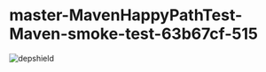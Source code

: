 # master-MavenHappyPathTest-Maven-smoke-test-63b67cf-515

![depshield](https://ci.dev.depshield.sonatype.org/badges/depshield-ci/master-MavenHappyPathTest-Maven-smoke-test-63b67cf-515/depshield.svg)